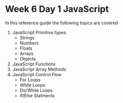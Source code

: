 # Week 6 Day 1 JavaScript

In this reference guide the following topics are covered

1. JavaScript Primitive types
    - Strings
    - Numbers
    - Floats
    - Arrays
    - Objects
2. JavaScript Functions
3. JavaScript Array Methods
4. JavaScript Control Flow
    - For Loops
    - While Loops
    - Do/While Loops
    - If/Else Statments